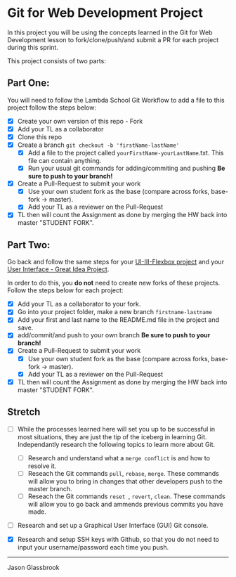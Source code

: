 # Git for Web Development Project
In this project you will be using the concepts learned in the Git for Web Development lesson to fork/clone/push/and submit a PR for each project during this sprint.

This project consists of two parts:

## Part One:
You will need to follow the Lambda School Git Workflow to add a file to this project follow the steps below:

- [x] Create your own version of this repo - Fork
- [x] Add your TL as a collaborator
- [x] Clone this repo
- [x] Create a branch `git checkout -b 'firstName-lastName'`
  - [x] Add a file to the project called `yourFirstName-yourLastName`.txt. This file can contain anything.
  - [x] Run your usual git commands for adding/commiting and pushing **Be sure to push to your branch!**
- [x] Create a Pull-Request to submit your work
  - [x] Use your own student fork as the base (compare across forks, base-fork -> master).
  - [x] Add your TL as a reviewer on the Pull-Request
- [x] TL then will count the Assignment as done by merging the HW back into master "STUDENT FORK".

## Part Two:
Go back and follow the same steps for your [UI-III-Flexbox project](https://github.com/LambdaSchool/UI-III-Flexbox) and your [User Interface - Great Idea Project](https://github.com/LambdaSchool/User-Interface).

In order to do this, you **do not** need to create new forks of these projects. Follow the steps below for each project:

- [x] Add your TL as a collaborator to your fork. 
- [x] Go into your project folder, make a new branch `firstname-lastname`
- [x] Add your first and last name to the README.md file in the project and save.
- [x] add/commit/and push to your own branch  **Be sure to push to your branch!**
- [x] Create a Pull-Request to submit your work
  - [x] Use your own student fork as the base (compare across forks, base-fork -> master).
  - [x] Add your TL as a reviewer on the Pull-Request
- [x] TL then will count the Assignment as done by merging the HW back into master "STUDENT FORK".

## Stretch
- [ ] While the processes learned here will set you up to be successful in most situations, they are just the tip of the iceberg in learning Git. Independantly research the following topics to learn more about Git.
  - [ ] Research and understand what a `merge conflict` is and how to resolve it.
  - [ ] Reseach the Git commands `pull`, `rebase`, `merge`. These commands will allow you to bring in changes that other developers push to the master branch.
  - [ ] Reseach the Git commands `reset `, `revert`, `clean`. These commands will allow you to go back and ammends previous commits you have made.

- [ ] Research and set up a Graphical User Interface (GUI) Git console. 

- [x] Research and setup SSH keys with Github, so that you do not need to input your username/password each time you push. 

--------------------
Jason Glassbrook